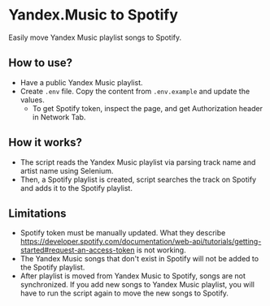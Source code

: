 # Yandex.Music to Spotify
Easily move Yandex Music playlist songs to Spotify. 

## How to use?
- Have a public Yandex Music playlist.
- Create `.env` file. Copy the content from `.env.example` and update the values.
  - To get Spotify token, inspect the page, and get Authorization header in Network Tab.

## How it works?
- The script reads the Yandex Music playlist via parsing track name and artist name using Selenium.
- Then, a Spotify playlist is created, script searches the track on Spotify and adds it to the Spotify playlist.

## Limitations
- Spotify token must be manually updated. What they describe https://developer.spotify.com/documentation/web-api/tutorials/getting-started#request-an-access-token is not working.
- The Yandex Music songs that don't exist in Spotify will not be added to the Spotify playlist.
- After playlist is moved from Yandex Music to Spotify, songs are not synchronized. If you add new songs to Yandex Music playlist, you will have to run the script again to move the new songs to Spotify.
